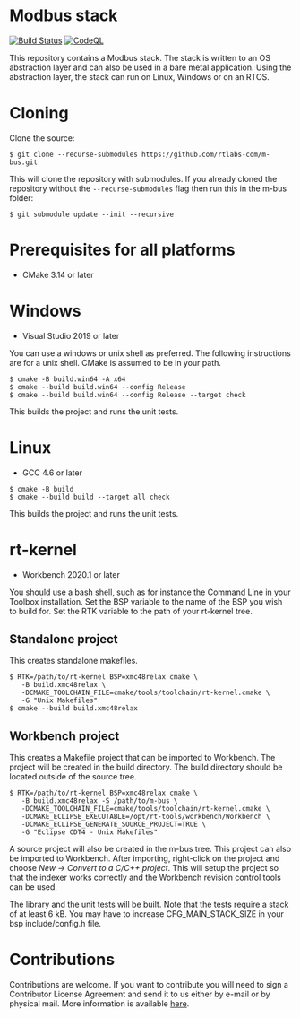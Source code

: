 Modbus stack
=============
[![Build Status](https://github.com/rtlabs-com/m-bus/workflows/Build/badge.svg?branch=master)](https://github.com/rtlabs-com/m-bus/actions?workflow=Build)
[![CodeQL](https://github.com/rtlabs-com/m-bus/workflows/CodeQL/badge.svg?branch=master)](https://github.com/rtlabs-com/m-bus/actions?workflow=CodeQL)

This repository contains a Modbus stack. The stack is written to an OS
abstraction layer and can also be used in a bare metal
application. Using the abstraction layer, the stack can run on Linux,
Windows or on an RTOS.

Cloning
=======

Clone the source:

```
$ git clone --recurse-submodules https://github.com/rtlabs-com/m-bus.git
```

This will clone the repository with submodules. If you already cloned
the repository without the `--recurse-submodules` flag then run this
in the m-bus folder:

```
$ git submodule update --init --recursive
```

Prerequisites for all platforms
===============================

 * CMake 3.14 or later

Windows
=======

 * Visual Studio 2019 or later

You can use a windows or unix shell as preferred. The following
instructions are for a unix shell. CMake is assumed to be in your
path.

```
$ cmake -B build.win64 -A x64
$ cmake --build build.win64 --config Release
$ cmake --build build.win64 --config Release --target check
```

This builds the project and runs the unit tests.

Linux
=====

 * GCC 4.6 or later

```
$ cmake -B build
$ cmake --build build --target all check
```

This builds the project and runs the unit tests.

rt-kernel
=========

 * Workbench 2020.1 or later

You should use a bash shell, such as for instance the Command Line in
your Toolbox installation. Set the BSP variable to the name of the BSP
you wish to build for. Set the RTK variable to the path of your
rt-kernel tree.

Standalone project
------------------

This creates standalone makefiles.

```
$ RTK=/path/to/rt-kernel BSP=xmc48relax cmake \
   -B build.xmc48relax \
   -DCMAKE_TOOLCHAIN_FILE=cmake/tools/toolchain/rt-kernel.cmake \
   -G "Unix Makefiles"
$ cmake --build build.xmc48relax
```

Workbench project
-----------------

This creates a Makefile project that can be imported to Workbench. The
project will be created in the build directory. The build directory
should be located outside of the source tree.

```
$ RTK=/path/to/rt-kernel BSP=xmc48relax cmake \
   -B build.xmc48relax -S /path/to/m-bus \
   -DCMAKE_TOOLCHAIN_FILE=cmake/tools/toolchain/rt-kernel.cmake \
   -DCMAKE_ECLIPSE_EXECUTABLE=/opt/rt-tools/workbench/Workbench \
   -DCMAKE_ECLIPSE_GENERATE_SOURCE_PROJECT=TRUE \
   -G "Eclipse CDT4 - Unix Makefiles"
```

A source project will also be created in the m-bus tree. This project
can also be imported to Workbench. After importing, right-click on the
project and choose *New* -> *Convert to a C/C++ project*. This will
setup the project so that the indexer works correctly and the
Workbench revision control tools can be used.

The library and the unit tests will be built. Note that the tests
require a stack of at least 6 kB. You may have to increase
CFG_MAIN_STACK_SIZE in your bsp include/config.h file.

Contributions
=============

Contributions are welcome. If you want to contribute you will need to
sign a Contributor License Agreement and send it to us either by
e-mail or by physical mail. More information is available
[here](https://rt-labs.com/contribution).
